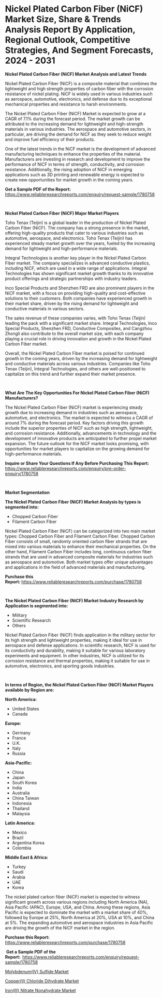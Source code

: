 <p><h1>Nickel Plated Carbon Fiber (NiCF) Market Size, Share & Trends Analysis Report By Application, Regional Outlook, Competitive Strategies, And Segment Forecasts, 2024 - 2031</h1></p><p><strong>Nickel Plated Carbon Fiber (NiCF) Market Analysis and Latest Trends</strong></p>
<p><p>Nickel Plated Carbon Fiber (NiCF) is a composite material that combines the lightweight and high strength properties of carbon fiber with the corrosion resistance of nickel plating. NiCF is widely used in various industries such as aerospace, automotive, electronics, and defense due to its exceptional mechanical properties and resistance to harsh environments.</p><p>The Nickel Plated Carbon Fiber (NiCF) Market is expected to grow at a CAGR of 7.1% during the forecast period. The market growth can be attributed to the increasing demand for lightweight and high-strength materials in various industries. The aerospace and automotive sectors, in particular, are driving the demand for NiCF as they seek to reduce weight and improve fuel efficiency of their products.</p><p>One of the latest trends in the NiCF market is the development of advanced manufacturing techniques to enhance the properties of the material. Manufacturers are investing in research and development to improve the performance of NiCF in terms of strength, conductivity, and corrosion resistance. Additionally, the rising adoption of NiCF in emerging applications such as 3D printing and renewable energy is expected to create new opportunities for market growth in the coming years.</p></p>
<p><strong>Get a Sample PDF of the Report:&nbsp;</strong> <a href="https://www.reliableresearchreports.com/enquiry/request-sample/1780758">https://www.reliableresearchreports.com/enquiry/request-sample/1780758</a></p>
<p>&nbsp;</p>
<p><strong>Nickel Plated Carbon Fiber (NiCF) Major Market Players</strong></p>
<p><p>Toho Tenax (Teijin) is a global leader in the production of Nickel Plated Carbon Fiber (NiCF). The company has a strong presence in the market, offering high-quality products that cater to various industries such as automotive, aerospace, and electronics. Toho Tenax (Teijin) has experienced steady market growth over the years, fueled by the increasing demand for lightweight and high-performance materials.</p><p>Integral Technologies is another key player in the Nickel Plated Carbon Fiber market. The company specializes in advanced conductive plastics, including NiCF, which are used in a wide range of applications. Integral Technologies has shown significant market growth thanks to its innovative product offerings and strategic partnerships with industry leaders.</p><p>Inco Special Products and Shenzhen FRD are also prominent players in the NiCF market, with a focus on providing high-quality and cost-effective solutions to their customers. Both companies have experienced growth in their market share, driven by the rising demand for lightweight and conductive materials in various sectors.</p><p>The sales revenue of these companies varies, with Toho Tenax (Teijin) leading the pack with a significant market share. Integral Technologies, Inco Special Products, Shenzhen FRD, Conductive Composites, and Cangzhou Zhongli also contribute to the overall market size, with each company playing a crucial role in driving innovation and growth in the Nickel Plated Carbon Fiber market.</p><p>Overall, the Nickel Plated Carbon Fiber market is poised for continued growth in the coming years, driven by the increasing demand for lightweight and conductive materials across various industries. Companies like Toho Tenax (Teijin), Integral Technologies, and others are well-positioned to capitalize on this trend and further expand their market presence.</p></p>
<p>&nbsp;</p>
<p><strong>What Are The Key Opportunities For Nickel Plated Carbon Fiber (NiCF) Manufacturers?</strong></p>
<p><p>The Nickel Plated Carbon Fiber (NiCF) market is experiencing steady growth due to increasing demand in industries such as aerospace, automotive, and electronics. The market is expected to witness a CAGR of around 7% during the forecast period. Key factors driving this growth include the superior properties of NiCF such as high strength, lightweight, and corrosion resistance. Additionally, advancements in technology and the development of innovative products are anticipated to further propel market expansion. The future outlook for the NiCF market looks promising, with opportunities for market players to capitalize on the growing demand for high-performance materials.</p></p>
<p><strong>Inquire or Share Your Questions If Any Before Purchasing This Report:</strong> <a href="https://www.reliableresearchreports.com/enquiry/pre-order-enquiry/1780758">https://www.reliableresearchreports.com/enquiry/pre-order-enquiry/1780758</a></p>
<p>&nbsp;</p>
<p><strong>Market Segmentation</strong></p>
<p><strong>The Nickel Plated Carbon Fiber (NiCF) Market Analysis by types is segmented into:</strong></p>
<p><ul><li>Chopped Carbon Fiber</li><li>Filament Carbon Fiber</li></ul></p>
<p><p>Nickel Plated Carbon Fiber (NiCF) can be categorized into two main market types: Chopped Carbon Fiber and Filament Carbon Fiber. Chopped Carbon Fiber consists of small, randomly oriented carbon fiber strands that are mixed into various materials to enhance their mechanical properties. On the other hand, Filament Carbon Fiber includes long, continuous carbon fiber strands that are used in advanced composite materials for industries such as aerospace and automotive. Both market types offer unique advantages and applications in the field of advanced materials and manufacturing.</p></p>
<p><strong>Purchase this Report:&nbsp;</strong><a href="https://www.reliableresearchreports.com/purchase/1780758">https://www.reliableresearchreports.com/purchase/1780758</a></p>
<p>&nbsp;</p>
<p><strong>The Nickel Plated Carbon Fiber (NiCF) Market Industry Research by Application is segmented into:</strong></p>
<p><ul><li>Military</li><li>Scientific Research</li><li>Others</li></ul></p>
<p><p>Nickel Plated Carbon Fiber (NiCF) finds application in the military sector for its high strength and lightweight properties, making it ideal for use in aerospace and defense applications. In scientific research, NiCF is used for its conductivity and durability, making it suitable for various laboratory experiments and equipment. In other industries, NiCF is utilized for its corrosion resistance and thermal properties, making it suitable for use in automotive, electronics, and sporting goods industries.</p></p>
<p>&nbsp;</p>
<p><strong>In terms of Region, the Nickel Plated Carbon Fiber (NiCF) Market Players available by Region are:</strong></p>
<p>
    <p> <strong> North America: </strong>
        <ul>
            <li>United States</li>
            <li>Canada</li>
        </ul>
        </p> 
    <p> <strong> Europe: </strong>
        <ul>
            <li>Germany</li>
            <li>France</li>
            <li>U.K.</li>
            <li>Italy</li>
            <li>Russia</li>
        </ul>
        </p> 
    <p> <strong> Asia-Pacific: </strong>
        <ul>
            <li>China</li>
            <li>Japan</li>
            <li>South Korea</li>
            <li>India</li>
            <li>Australia</li>
            <li>China Taiwan</li>
            <li>Indonesia</li>
            <li>Thailand</li>
            <li>Malaysia</li>
        </ul>
        </p> 
    <p> <strong> Latin America: </strong>
        <ul>
            <li>Mexico</li>
            <li>Brazil</li>
            <li>Argentina Korea</li>
            <li>Colombia</li>
        </ul>
        </p> 
    <p> <strong> Middle East & Africa: </strong>
        <ul>
            <li>Turkey</li>
            <li>Saudi</li>
            <li>Arabia</li>
            <li>UAE</li>
            <li>Korea</li>
        </ul>
    </p>
    </p>
<p><p>The nickel plated carbon fiber (NiCF) market is expected to witness significant growth across various regions including North America (NA), Asia Pacific (APAC), Europe, USA, and China. Among these regions, Asia Pacific is expected to dominate the market with a market share of 40%, followed by Europe at 25%, North America at 20%, USA at 10%, and China at 5%. The expanding automotive and aerospace industries in Asia Pacific are driving the growth of the NiCF market in the region.</p></p>
<p><strong>Purchase this Report: </strong><a href="https://www.reliableresearchreports.com/purchase/1780758">https://www.reliableresearchreports.com/purchase/1780758</a></p>
<p>&nbsp;<strong>Get a Sample PDF of the Report:&nbsp;&nbsp;</strong><a href="https://www.reliableresearchreports.com/enquiry/request-sample/1780758">https://www.reliableresearchreports.com/enquiry/request-sample/1780758</a></p>
<p><strong></strong></p>
<p><p><a href="https://github.com/shotows/Market-Research-Report-List-1/blob/main/molybdenumiv-sulfide-market.md">Molybdenum(IV) Sulfide Market</a></p><p><a href="https://github.com/beatblasta/Market-Research-Report-List-2/blob/main/copperii-chloride-dihydrate-market.md">Copper(II) Chloride Dihydrate Market</a></p><p><a href="https://github.com/angelajermaine/Market-Research-Report-List-2/blob/main/ironiii-nitrate-nonahydrate-market.md">Iron(III) Nitrate Nonahydrate Market</a></p></p>